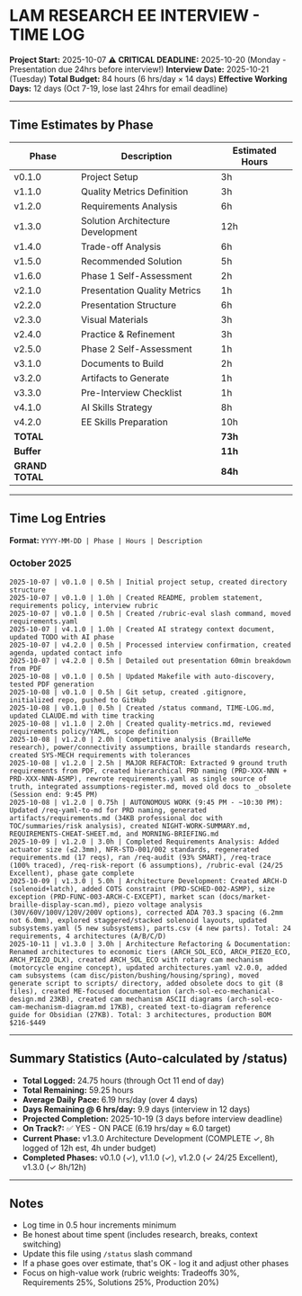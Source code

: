 # LAM RESEARCH EE INTERVIEW - TIME LOG

**Project Start:** 2025-10-07
**⚠️ CRITICAL DEADLINE:** 2025-10-20 (Monday - Presentation due 24hrs before interview!)
**Interview Date:** 2025-10-21 (Tuesday)
**Total Budget:** 84 hours (6 hrs/day × 14 days)
**Effective Working Days:** 12 days (Oct 7-19, lose last 24hrs for email deadline)

---

## Time Estimates by Phase

| Phase | Description | Estimated Hours |
|-------|-------------|-----------------|
| v0.1.0 | Project Setup | 3h |
| v1.1.0 | Quality Metrics Definition | 3h |
| v1.2.0 | Requirements Analysis | 6h |
| v1.3.0 | Solution Architecture Development | 12h |
| v1.4.0 | Trade-off Analysis | 6h |
| v1.5.0 | Recommended Solution | 5h |
| v1.6.0 | Phase 1 Self-Assessment | 2h |
| v2.1.0 | Presentation Quality Metrics | 1h |
| v2.2.0 | Presentation Structure | 6h |
| v2.3.0 | Visual Materials | 3h |
| v2.4.0 | Practice & Refinement | 3h |
| v2.5.0 | Phase 2 Self-Assessment | 1h |
| v3.1.0 | Documents to Build | 2h |
| v3.2.0 | Artifacts to Generate | 1h |
| v3.3.0 | Pre-Interview Checklist | 1h |
| v4.1.0 | AI Skills Strategy | 8h |
| v4.2.0 | EE Skills Preparation | 10h |
| **TOTAL** | | **73h** |
| **Buffer** | | **11h** |
| **GRAND TOTAL** | | **84h** |

---

## Time Log Entries

**Format:** `YYYY-MM-DD | Phase | Hours | Description`

### October 2025

```
2025-10-07 | v0.1.0 | 0.5h | Initial project setup, created directory structure
2025-10-07 | v0.1.0 | 1.0h | Created README, problem statement, requirements policy, interview rubric
2025-10-07 | v0.1.0 | 0.5h | Created /rubric-eval slash command, moved requirements.yaml
2025-10-07 | v4.1.0 | 1.0h | Created AI strategy context document, updated TODO with AI phase
2025-10-07 | v4.2.0 | 0.5h | Processed interview confirmation, created agenda, updated contact info
2025-10-07 | v4.2.0 | 0.5h | Detailed out presentation 60min breakdown from PDF
2025-10-08 | v0.1.0 | 0.5h | Updated Makefile with auto-discovery, tested PDF generation
2025-10-08 | v0.1.0 | 0.5h | Git setup, created .gitignore, initialized repo, pushed to GitHub
2025-10-08 | v0.1.0 | 0.5h | Created /status command, TIME-LOG.md, updated CLAUDE.md with time tracking
2025-10-08 | v1.1.0 | 2.0h | Created quality-metrics.md, reviewed requirements policy/YAML, scope definition
2025-10-08 | v1.2.0 | 2.0h | Competitive analysis (BrailleMe research), power/connectivity assumptions, braille standards research, created SYS-MECH requirements with tolerances
2025-10-08 | v1.2.0 | 2.5h | MAJOR REFACTOR: Extracted 9 ground truth requirements from PDF, created hierarchical PRD naming (PRD-XXX-NNN + PRD-XXX-NNN-ASMP), rewrote requirements.yaml as single source of truth, integrated assumptions-register.md, moved old docs to _obsolete (Session end: 9:45 PM)
2025-10-08 | v1.2.0 | 0.75h | AUTONOMOUS WORK (9:45 PM - ~10:30 PM): Updated /req-yaml-to-md for PRD naming, generated artifacts/requirements.md (34KB professional doc with TOC/summaries/risk analysis), created NIGHT-WORK-SUMMARY.md, REQUIREMENTS-CHEAT-SHEET.md, and MORNING-BRIEFING.md
2025-10-09 | v1.2.0 | 3.0h | Completed Requirements Analysis: Added actuator size (≤2.3mm), NFR-STD-001/002 standards, regenerated requirements.md (17 reqs), ran /req-audit (93% SMART), /req-trace (100% traced), /req-risk-report (6 assumptions), /rubric-eval (24/25 Excellent), phase gate complete
2025-10-09 | v1.3.0 | 5.0h | Architecture Development: Created ARCH-D (solenoid+latch), added COTS constraint (PRD-SCHED-002-ASMP), size exception (PRD-FUNC-003-ARCH-C-EXCEPT), market scan (docs/market-braille-display-scan.md), piezo voltage analysis (30V/60V/100V/120V/200V options), corrected ADA 703.3 spacing (6.2mm not 6.0mm), explored staggered/stacked solenoid layouts, updated subsystems.yaml (5 new subsystems), parts.csv (4 new parts). Total: 24 requirements, 4 architectures (A/B/C/D)
2025-10-11 | v1.3.0 | 3.0h | Architecture Refactoring & Documentation: Renamed architectures to economic tiers (ARCH_SOL_ECO, ARCH_PIEZO_ECO, ARCH_PIEZO_DLX), created ARCH_SOL_ECO with rotary cam mechanism (motorcycle engine concept), updated architectures.yaml v2.0.0, added cam subsystems (cam disc/piston/bushing/housing/spring), moved generate script to scripts/ directory, added obsolete docs to git (8 files), created ME-focused documentation (arch-sol-eco-mechanical-design.md 23KB), created cam mechanism ASCII diagrams (arch-sol-eco-cam-mechanism-diagram.md 17KB), created text-to-diagram reference guide for Obsidian (27KB). Total: 3 architectures, production BOM $216-$449
```

---

## Summary Statistics (Auto-calculated by /status)

- **Total Logged:** 24.75 hours (through Oct 11 end of day)
- **Total Remaining:** 59.25 hours
- **Average Daily Pace:** 6.19 hrs/day (over 4 days)
- **Days Remaining @ 6 hrs/day:** 9.9 days (interview in 12 days)
- **Projected Completion:** 2025-10-19 (3 days before interview deadline)
- **On Track?:** ✅ YES - ON PACE (6.19 hrs/day ≈ 6.0 target)
- **Current Phase:** v1.3.0 Architecture Development (COMPLETE ✓, 8h logged of 12h est, 4h under budget)
- **Completed Phases:** v0.1.0 (✓), v1.1.0 (✓), v1.2.0 (✓ 24/25 Excellent), v1.3.0 (✓ 8h/12h)

---

## Notes

- Log time in 0.5 hour increments minimum
- Be honest about time spent (includes research, breaks, context switching)
- Update this file using `/status` slash command
- If a phase goes over estimate, that's OK - log it and adjust other phases
- Focus on high-value work (rubric weights: Tradeoffs 30%, Requirements 25%, Solutions 25%, Production 20%)
